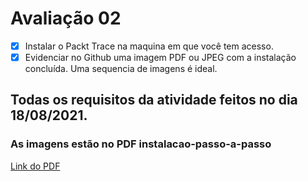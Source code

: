 # Avaliação 02
- [x] Instalar o Packt Trace na maquina em que você tem acesso.
- [x] Evidenciar no Github uma imagem PDF ou JPEG com a instalação concluída. Uma sequencia de imagens é ideal.

## Todas os requisitos da atividade feitos no dia 18/08/2021.
### As imagens estão no PDF instalacao-passo-a-passo
[Link do PDF](https://github.com/Yuri-Santiago/yuri-santiago-p8-info-sor2/blob/main/atividades-avaliacao/avaliacao02/instalacao-passo-a-passo.pdf)
